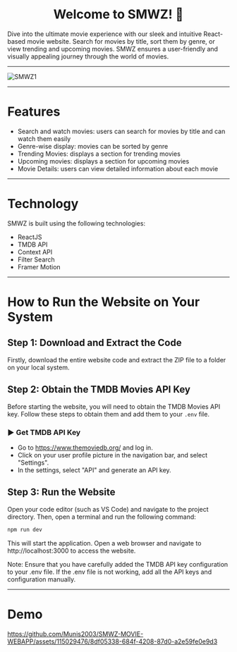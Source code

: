 
<h1 align="center">Welcome to SMWZ! 🌟</h1>
Dive into the ultimate movie experience with our sleek and intuitive React-based movie website. Search for movies by title, sort them by genre, or view trending and upcoming movies. SMWZ ensures a user-friendly and visually appealing journey through the world of movies.
<hr/>

![SMWZ1](https://github.com/Munis2003/SMWZ-MOVIE-WEBAPP/assets/115029476/3bfe1e92-6466-4a76-842d-9b6ed1da8d67)

<hr/>

# Features 

- Search and watch movies: users can search for movies by title and can watch them easily
- Genre-wise display: movies can be sorted by genre
- Trending Movies: displays a section for trending movies
- Upcoming movies: displays a section for upcoming movies
- Movie Details: users can view detailed information about each movie
<hr/>

# Technology

SMWZ is built using the following technologies:

- ReactJS
- TMDB API
- Context API
- Filter Search
- Framer Motion

<hr/>

# How to Run the Website on Your System

## Step 1: Download and Extract the Code

Firstly, download the entire website code and extract the ZIP file to a folder on your local system.

## Step 2: Obtain the TMDB Movies API Key

Before starting the website, you will need to obtain the TMDB Movies API key. Follow these steps to obtain them and add them to your `.env` file.

### ▶️ Get TMDB API Key 

- Go to https://www.themoviedb.org/ and log in.
- Click on your user profile picture in the navigation bar, and select "Settings".
- In the settings, select "API" and generate an API key.

## Step 3: Run the Website

Open your code editor (such as VS Code) and navigate to the project directory. Then, open a terminal and run the following command:

```bash
npm run dev
```
This will start the application. Open a web browser and navigate to http://localhost:3000 to access the website.

Note: Ensure that you have carefully added the TMDB API key configuration to your .env file. If the .env file is not working, add all the API keys and configuration manually.

<hr/>

# Demo 
https://github.com/Munis2003/SMWZ-MOVIE-WEBAPP/assets/115029476/8df05338-684f-4208-87d0-a2e59fe0e9d3

